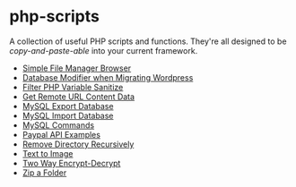 php-scripts
===========

A collection of useful PHP scripts and functions. They're all designed to be _copy-and-paste-able_ into your current framework.

- [Simple File Manager Browser](https://github.com/tazotodua/useful-php-scripts/blob/master/Simple-File-Manager-Browser.php)
- [Database Modifier when Migrating Wordpress](https://github.com/tazotodua/useful-php-scripts/blob/master/database-modifier-when-migrating-wordpress)
- [Filter PHP Variable Sanitize](https://github.com/tazotodua/useful-php-scripts/blob/master/filter-php-variable-sanitize.php)
- [Get Remote URL Content Data](https://github.com/tazotodua/useful-php-scripts/blob/master/get-remote-url-content-data.php)
- [MySQL Export Database](https://github.com/tazotodua/useful-php-scripts/blob/master/my-sql-export%20(backup)%20database.php)
- [MySQL Import Database](https://github.com/tazotodua/useful-php-scripts/blob/master/my-sql-import%20(restore)%20database.php)
- [MySQL Commands](https://github.com/tazotodua/useful-php-scripts/blob/master/mysql-commands%20(%2BWordpress).php)
- [Paypal API Examples](https://github.com/tazotodua/useful-php-scripts/blob/master/paypal-examples%2BAPI-php)
- [Remove Directory Recursively](https://github.com/tazotodua/useful-php-scripts/blob/master/remove-directory-recursively-(delete-folder%2Bsub-files))
- [Text to Image](https://github.com/tazotodua/useful-php-scripts/blob/master/text-to-image.php)
- [Two Way Encrypt-Decrypt](https://github.com/tazotodua/useful-php-scripts/blob/master/two-way-encrypt-decrypt.php)
- [Zip a Folder](https://github.com/tazotodua/useful-php-scripts/blob/master/zip-folder.php)
